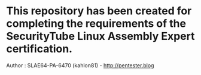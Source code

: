 # This repository has been created for completing the requirements of the SecurityTube Linux Assembly Expert certification.

Author : SLAE64-PA-6470 (kahlon81) - http://pentester.blog
